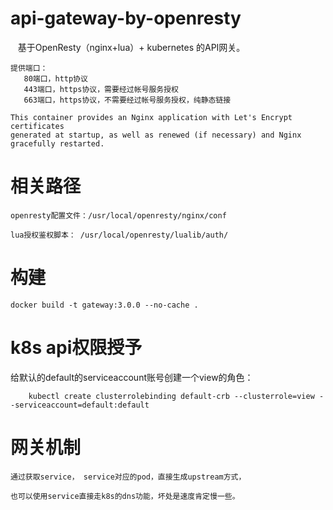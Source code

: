 # api-gateway-by-openresty
    
    基于OpenResty（nginx+lua）+ kubernetes 的API网关。
 
    
    提供端口：
       80端口，http协议
       443端口，https协议，需要经过帐号服务授权
       663端口，https协议，不需要经过帐号服务授权，纯静态链接
 
    This container provides an Nginx application with Let's Encrypt certificates 
    generated at startup, as well as renewed (if necessary) and Nginx gracefully restarted.
    


# 相关路径
    
    openresty配置文件：/usr/local/openresty/nginx/conf
    
    lua授权鉴权脚本： /usr/local/openresty/lualib/auth/
 
# 构建   
    
    docker build -t gateway:3.0.0 --no-cache .
    
# k8s api权限授予

   给默认的default的serviceaccount账号创建一个view的角色：

        kubectl create clusterrolebinding default-crb --clusterrole=view --serviceaccount=default:default
        
        
# 网关机制
    
    通过获取service， service对应的pod，直接生成upstream方式，
    
    也可以使用service直接走k8s的dns功能，坏处是速度肯定慢一些。
